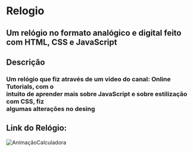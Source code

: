 # Relogio
<h2>Um relógio no formato analógico e digital feito com HTML, CSS e JavaScript<h2/>

## Descrição
<h3>Um relógio que fiz através de um video do canal: Online Tutorials, com o <br>
  intuito de aprender mais sobre JavaScript e sobre estilização com CSS, fiz <br>
  algumas alterações no desing<h3>

## Link do Relógio:
![AnimaçãoCalculadora](https://user-images.githubusercontent.com/102886070/163656093-c585a6b9-9f18-4744-a1bb-479eddf33bf3.gif)
